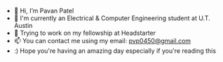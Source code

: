 - 👋 Hi, I’m Pavan Patel
- 👀 I'm currently an Electrical & Computer Engineering student at U.T. Austin
- 🌱 Trying to work on my fellowship at Headstarter
- 📫 You can contact me using my email: pvp0450@gmail.com
- :) Hope you're having an amazing day especially if you're reading this 

